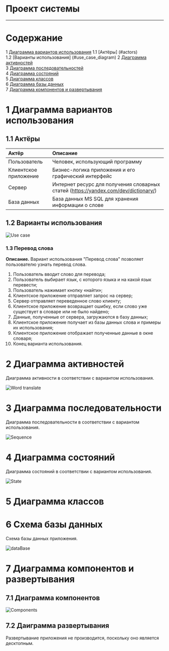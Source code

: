 ﻿# Проект системы 
---

# Содержание
1  [Диаграмма вариантов использования](#use_case)
1.1 [Актёры] (#actors)  
1.2 [Варианты использования] (#use_case_diagram)
2 [Диаграмма активностей](#activity)  
3 [Диаграмма последовательностей](#sequence)  
4 [Диаграмма состояний](#state)  
5 [Диаграмма классов](#classes)  
6 [Диаграмма базы данных](#database)  
7 [Диаграмма компонентов и развертывания](#components)  

# 1 Диаграмма вариантов использования

<a name="use_case"/>

## 1.1 Актёры 

<a name="actors"/>

| Актёр | Описание |
|:--|:--|
| Пользователь | Человек, использующий программу |
| Клиентское приложение	| Бизнес-логика приложения и его графический интерфейс |
| Сервер | Интернет ресурс для получения словарных статей (https://yandex.com/dev/dictionary/) |
| База данных | База данных MS SQL для хранения информации о слове |

## 1.2 Варианты использования

<a name="use_case_diagram"/>

![Use case](https://user-images.githubusercontent.com/71378966/204787844-f55eb748-6123-4e1c-862e-084583ae803f.png)

### 1.3 Перевод слова

<a name="word_translate"/>

 **Описание.** Вариант использования "Перевод слова" позволяет пользователю узнать перевод слова.
 
1. Пользователь вводит слово для перевода;
2. Пользователь выбирает язык, с которого языка и на какой язык перевести;
3. Пользователь нажимает кнопку «найти»;
4. Клиентское приложение отправляет запрос на сервер;
5. Сервер отправляет переведенное слово клиенту;
6. Клиентское приложение возвращает ошибку, если слово уже существует в словаре или не было найдено;
7. Данные, полученные от сервера, загружаются в базу данных;
8. Клиентское приложение получает из базы данных слова и примеры их использования;
9. Клиентское приложение отображает полученные данные в окне словаря;
10. Конец варианта использования.

# 2 Диаграмма активностей

<a name="activity"/>


Диаграмма активности в соответствии с вариантом использования.

![Word translate](https://user-images.githubusercontent.com/71378966/204787788-b784e8c8-18ad-4e28-a9a7-02059acc56ff.png)

# 3 Диаграмма последовательности

<a name="sequence"/>


Диаграмма последовательности в соответствии с вариантом использования.

![Sequence](https://user-images.githubusercontent.com/71378966/204823063-91238077-b4df-4c5d-a527-6ee02f46ea8e.png)

# 4 Диаграмма состояний

<a name="state"/>


Диаграмма состояний в соответствии с вариантом использования.

![State](https://user-images.githubusercontent.com/71378966/204787914-b812ef49-fcff-4ffa-876a-017801681798.png)

# 5 Диаграмма классов



# 6 Схема базы данных

<a name="database"/>

Схема базы данных приложения.

![dataBase](https://user-images.githubusercontent.com/71378966/204807197-0b456b55-09fd-4e8c-80cf-7af7b5d74a2e.png)

# 7 Диаграмма компонентов и развертывания

<a name="components"/>

## 7.1 Диаграмма компонентов

![Components](https://user-images.githubusercontent.com/71378966/204794579-b54b9390-a023-4a75-b175-e907862d3e5b.png)

## 7.2 Даиграмма развертывания

Развертывание приложения не производится, поскольку оно является десктопным.

